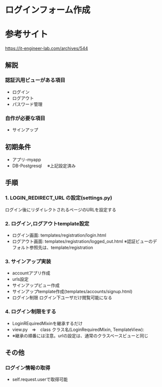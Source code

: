 # ログインフォーム作成
# 参考サイト
https://it-engineer-lab.com/archives/544

## 解説
### 認証汎用ビューがある項目</br>
- ログイン
- ログアウト
- パスワード管理

### 自作が必要な項目</br>
- サインアップ

## 初期条件
- アプリ-myapp　
- DB-Postgresql　
※上記設定済み

## 手順
### 1. LOGIN_REDIRECT_URL の設定(settings.py)
ログイン後にリダイレクトされるページのURLを設定する
### 2. ログイン,ログアウトtemplate設定
- ログイン画面: templates/registration/login.html
- ログアウト画面: templates/registration/logged_out.html
※認証ビューのデフォルト参照先は、template/registration
### 3. サインアップ実装
- accountアプリ作成
- urls設定
- サインアップビュー作成
- サインアップtemplate作成(templates/accounts/signup.html)
- ログイン制限 ログイン下ユーザだけ閲覧可能になる
### 4. ログイン制限をする
- LoginREquiredMixinを継承するだけ
- view.py　⇒　class クラス名(LoginRequiredMixin, TemplateView):
- ※継承の順番には注意。urlの設定は、通常のクラスベースビューと同じ

## その他

### ログイン情報の取得
- self.request.userで取得可能
